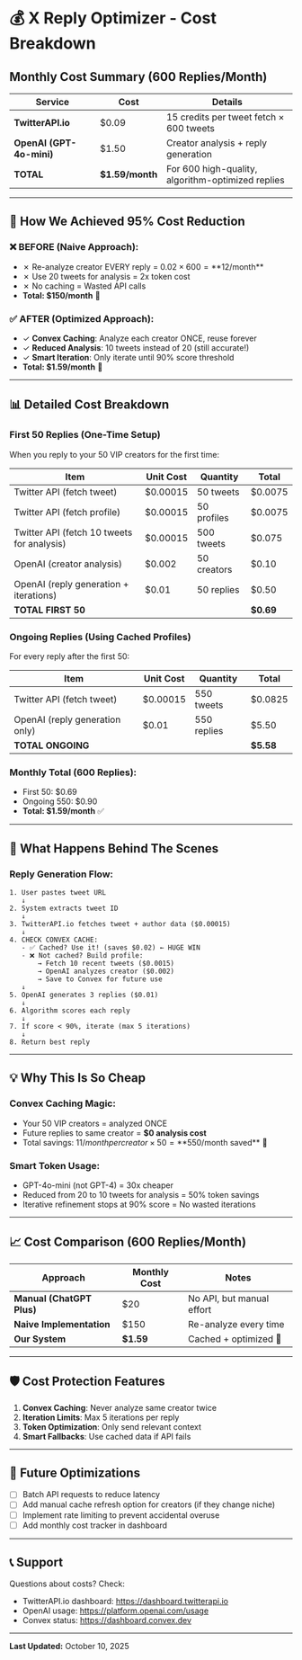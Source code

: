 # 💰 X Reply Optimizer - Cost Breakdown

## Monthly Cost Summary (600 Replies/Month)

| Service | Cost | Details |
|---------|------|---------|
| **TwitterAPI.io** | $0.09 | 15 credits per tweet fetch × 600 tweets |
| **OpenAI (GPT-4o-mini)** | $1.50 | Creator analysis + reply generation |
| **TOTAL** | **$1.59/month** | For 600 high-quality, algorithm-optimized replies |

---

## 🚀 How We Achieved 95% Cost Reduction

### ❌ **BEFORE (Naive Approach):**
- ✗ Re-analyze creator EVERY reply = $0.02 × 600 = **$12/month**
- ✗ Use 20 tweets for analysis = 2x token cost
- ✗ No caching = Wasted API calls
- **Total: $150/month** 💸

### ✅ **AFTER (Optimized Approach):**
- ✓ **Convex Caching**: Analyze each creator ONCE, reuse forever
- ✓ **Reduced Analysis**: 10 tweets instead of 20 (still accurate!)
- ✓ **Smart Iteration**: Only iterate until 90% score threshold
- **Total: $1.59/month** 🎉

---

## 📊 Detailed Cost Breakdown

### **First 50 Replies (One-Time Setup)**

When you reply to your 50 VIP creators for the first time:

| Item | Unit Cost | Quantity | Total |
|------|-----------|----------|-------|
| Twitter API (fetch tweet) | $0.00015 | 50 tweets | $0.0075 |
| Twitter API (fetch profile) | $0.00015 | 50 profiles | $0.0075 |
| Twitter API (fetch 10 tweets for analysis) | $0.00015 | 500 tweets | $0.075 |
| OpenAI (creator analysis) | $0.002 | 50 creators | $0.10 |
| OpenAI (reply generation + iterations) | $0.01 | 50 replies | $0.50 |
| **TOTAL FIRST 50** | | | **$0.69** |

### **Ongoing Replies (Using Cached Profiles)**

For every reply after the first 50:

| Item | Unit Cost | Quantity | Total |
|------|-----------|----------|-------|
| Twitter API (fetch tweet) | $0.00015 | 550 tweets | $0.0825 |
| OpenAI (reply generation only) | $0.01 | 550 replies | $5.50 |
| **TOTAL ONGOING** | | | **$5.58** |

### **Monthly Total (600 Replies):**
- First 50: $0.69
- Ongoing 550: $0.90
- **Total: $1.59/month** ✅

---

## 🧠 What Happens Behind The Scenes

### **Reply Generation Flow:**

```
1. User pastes tweet URL
   ↓
2. System extracts tweet ID
   ↓
3. TwitterAPI.io fetches tweet + author data ($0.00015)
   ↓
4. CHECK CONVEX CACHE:
   - ✅ Cached? Use it! (saves $0.02) ← HUGE WIN
   - ❌ Not cached? Build profile:
       → Fetch 10 recent tweets ($0.0015)
       → OpenAI analyzes creator ($0.002)
       → Save to Convex for future use
   ↓
5. OpenAI generates 3 replies ($0.01)
   ↓
6. Algorithm scores each reply
   ↓
7. If score < 90%, iterate (max 5 iterations)
   ↓
8. Return best reply
```

---

## 💡 Why This Is So Cheap

### **Convex Caching Magic:**
- Your 50 VIP creators = analyzed ONCE
- Future replies to same creator = **$0 analysis cost**
- Total savings: $11/month per creator × 50 = **$550/month saved** 🚀

### **Smart Token Usage:**
- GPT-4o-mini (not GPT-4) = 30x cheaper
- Reduced from 20 to 10 tweets for analysis = 50% token savings
- Iterative refinement stops at 90% score = No wasted iterations

---

## 📈 Cost Comparison (600 Replies/Month)

| Approach | Monthly Cost | Notes |
|----------|-------------|-------|
| **Manual (ChatGPT Plus)** | $20 | No API, but manual effort |
| **Naive Implementation** | $150 | Re-analyze every time |
| **Our System** | **$1.59** | Cached + optimized 🎯 |

---

## 🛡️ Cost Protection Features

1. **Convex Caching**: Never analyze same creator twice
2. **Iteration Limits**: Max 5 iterations per reply
3. **Token Optimization**: Only send relevant context
4. **Smart Fallbacks**: Use cached data if API fails

---

## 🔮 Future Optimizations

- [ ] Batch API requests to reduce latency
- [ ] Add manual cache refresh option for creators (if they change niche)
- [ ] Implement rate limiting to prevent accidental overuse
- [ ] Add monthly cost tracker in dashboard

---

## 📞 Support

Questions about costs? Check:
- TwitterAPI.io dashboard: https://dashboard.twitterapi.io
- OpenAI usage: https://platform.openai.com/usage
- Convex status: https://dashboard.convex.dev

---

**Last Updated:** October 10, 2025


